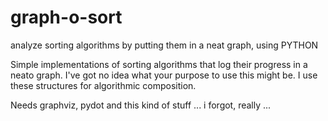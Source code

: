 graph-o-sort
============

analyze sorting algorithms by putting them in a neat graph, using PYTHON

Simple implementations of sorting algorithms that log their progress in a neato graph.
I've got no idea what your purpose to use this might be. I use these structures for
algorithmic composition.

Needs graphviz, pydot and this kind of stuff ... i forgot, really ... 
